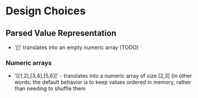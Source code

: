 # Design Choices

## Parsed Value Representation

* '[]' translates into an empty numeric array (TODO)

### Numeric arrays




* '[[1,2],[3,4],[5,6]]' - translates into a numeric array of size [2,3] (in other words, the default behavior is to keep values ordered in memory, rather than needing to shuffle them